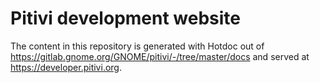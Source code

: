 # Pitivi development website

The content in this repository is generated with Hotdoc out of https://gitlab.gnome.org/GNOME/pitivi/-/tree/master/docs and served at https://developer.pitivi.org.
